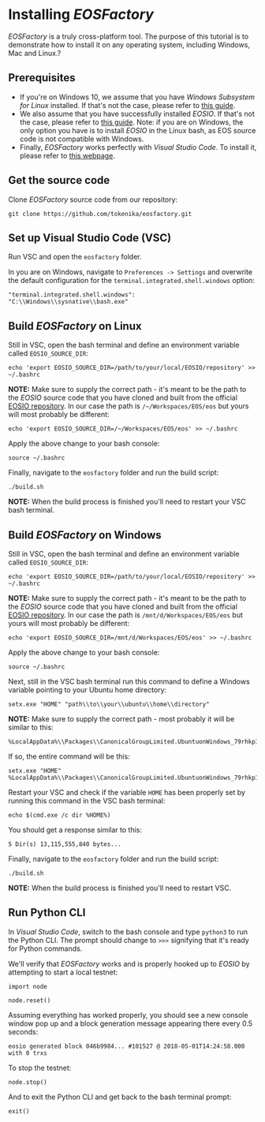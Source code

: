 # Installing *EOSFactory*

*EOSFactory* is a truly cross-platform tool. The purpose of this tutorial is to demonstrate how to install it on any operating system, including Windows, Mac and Linux.?

## Prerequisites

* If you're on Windows 10, we assume that you have *Windows Subsystem for Linux* installed. If that's not the case, please refer to [this guide](https://docs.microsoft.com/en-us/windows/wsl/install-win10).
* We also assume that you have successfully installed *EOSIO*. If that's not the case, please refer to [this guide](https://github.com/EOSIO/eos/wiki/Local-Environment). Note: if you are on Windows, the only option you have is to install *EOSIO* in the Linux bash, as EOS source code is not compatible with Windows.
* Finally, *EOSFactory* works perfectly with *Visual Studio Code*. To install it, please refer to [this webpage](https://code.visualstudio.com/download).

## Get the source code

Clone *EOSFactory* source code from our repository:

```
git clone https://github.com/tokenika/eosfactory.git
```

## Set up Visual Studio Code (VSC)

Run VSC and open the `eosfactory` folder.

In you are on Windows, navigate to `Preferences -> Settings` and overwrite the default configuration for the `terminal.integrated.shell.windows` option:

```
"terminal.integrated.shell.windows": "C:\\Windows\\sysnative\\bash.exe"
```

## Build *EOSFactory* on Linux

Still in VSC, open the bash terminal and define an environment variable called `EOSIO_SOURCE_DIR`:

```
echo 'export EOSIO_SOURCE_DIR=/path/to/your/local/EOSIO/repository' >> ~/.bashrc
```

**NOTE:** Make sure to supply the correct path - it's meant to be the path to the *EOSIO* source code that you have cloned and built from the official [EOSIO repository](https://github.com/EOSIO/eos). In our case the path is `/~/Workspaces/EOS/eos` but yours will most probably be different:

```
echo 'export EOSIO_SOURCE_DIR=/~/Workspaces/EOS/eos' >> ~/.bashrc
```

Apply the above change to your bash console:

```
source ~/.bashrc
```

Finally, navigate to the `eosfactory` folder and run the build script:

```
./build.sh
```

**NOTE:** When the build process is finished you'll need to restart your VSC bash terminal.

## Build *EOSFactory* on Windows

Still in VSC, open the bash terminal and define an environment variable called `EOSIO_SOURCE_DIR`:

```
echo 'export EOSIO_SOURCE_DIR=/path/to/your/local/EOSIO/repository' >> ~/.bashrc
```

**NOTE:** Make sure to supply the correct path - it's meant to be the path to the *EOSIO* source code that you have cloned and built from the official [EOSIO repository](https://github.com/EOSIO/eos). In our case the path is `/mnt/d/Workspaces/EOS/eos` but yours will most probably be different:

```
echo 'export EOSIO_SOURCE_DIR=/mnt/d/Workspaces/EOS/eos' >> ~/.bashrc
```

Apply the above change to your bash console:

```
source ~/.bashrc
```

Next, still in the VSC bash terminal run this command to define a Windows variable pointing to your Ubuntu home directory:

```
setx.exe "HOME" "path\\to\\your\\ubuntu\\home\\directory"
```

**NOTE:** Make sure to supply the correct path - most probably it will be similar to this:

```
%LocalAppData%\\Packages\\CanonicalGroupLimited.UbuntuonWindows_79rhkp1fndgsc\\LocalState\\rootfs\\home\\$USER
```

If so, the entire command will be this: 

```
setx.exe "HOME" %LocalAppData%\\Packages\\CanonicalGroupLimited.UbuntuonWindows_79rhkp1fndgsc\\LocalState\\rootfs\\home\\$USER
```

Restart your VSC and check if the variable `HOME` has been properly set by running this command in the VSC bash terminal:

```
echo $(cmd.exe /c dir %HOME%)
```

You should get a response similar to this:

```
5 Dir(s) 13,115,555,840 bytes...
```

Finally, navigate to the `eosfactory` folder and run the build script:

```
./build.sh
```

**NOTE:** When the build process is finished you'll need to restart VSC.

## Run Python CLI

In *Visual Studio Code*, switch to the bash console and type `python3` to run the Python CLI. The prompt should change to `>>>` signifying that it's ready for Python commands.

We'll verify that *EOSFactory* works and is properly hooked up to *EOSIO* by attempting to start a local testnet:

```
import node
```

```
node.reset()
```

Assuming everything has worked properly, you should see a new console window pop up and a block generation message appearing there every 0.5 seconds:

```
eosio generated block 046b9984... #101527 @ 2018-05-01T14:24:58.000 with 0 trxs
```

To stop the testnet:

```
node.stop()
```

And to exit the Python CLI and get back to the bash terminal prompt:

```
exit()
```
